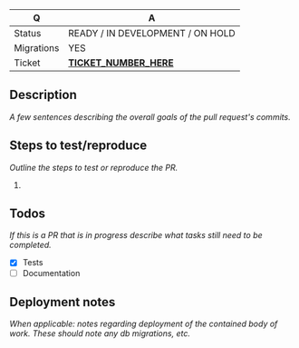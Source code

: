 | Q | A |
|--|--|
| Status | READY / IN DEVELOPMENT / ON HOLD |
| Migrations | YES | NO |
| Ticket | [__TICKET_NUMBER_HERE__](https://pixelfusion.atlassian.net/browse/__TICKET_NUMBER_HERE__) |

## Description
_A few sentences describing the overall goals of the pull request's commits._

## Steps to test/reproduce
_Outline the steps to test or reproduce the PR._

1.

## Todos
_If this is a PR that is in progress describe what tasks still need to be completed._

- [x] Tests
- [ ] Documentation

## Deployment notes
_When applicable: notes regarding deployment of the contained body of work. These should note any db migrations, etc._

